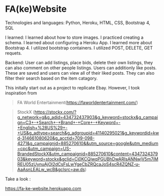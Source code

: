 # FA(ke)Website
Technologies and languages: Python, Heroku, HTML, CSS, Bootstrap 4, SQL


I learned: I learned about how to store images. I practiced creating a schema. I learned about configuring a Heroku App.
I learned more about Bootstrap 4. I utilized bootstrap containers. I utilized POST, DELETE, GET requets. 

Backend:
User can add listings, place bids, delete their own listings, they can also comment on other people listings. Users can additionly like posts. These are saved and users can view all of their liked posts. They can also filter their search based on the item catagory.
 
 
 This initally start out as a project to replicate Ebay. However, I took inspiration from
 > FA World Entertainment(https://faworldentertainment.com/)
 
 
 > StockX (https://stockx.com/?g_network=g&g_adid=434732437903&g_keyword=stockx&g_campaign=C3+-+Search+-+Brand+-+Core+-+Keyword+-+English+%28US%29+-+US&g_adtype=search&g_adgroupid=41140295021&g_keywordid=kwd-314661080620&g_acctid=709-098-4271&g_campaignid=885270610&&utm_source=google&utm_medium=cpc&utm_campaign=US-BrandedStockX&utm_campaignid=885270610&content=434732437903&keyword=stockx&gclid=Cj0KCQjwqPGUBhDwARIsANNwjV5m7iMREU05zUynuAjOl2dCsFsLwYgeCbZRQcaJoS4scR4ZQNZ-u-AaAsnLEALw_wcB&gclsrc=aw.ds)

Take a look :



https://fa-ke-website.herokuapp.com

